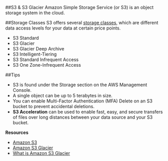 ##S3 & S3 Glacier
Amazon Simple Storage Service (or S3) is an object storage system in the cloud.

##Storage Classes
S3 offers several [storage classes](https://aws.amazon.com/s3/storage-classes), which are different data access levels for your data at certain price points.
* S3 Standard
* S3 Glacier
* S3 Glacier Deep Archive
* S3 Intelligent-Tiering
* S3 Standard Infrequent Access
* S3 One Zone-Infrequent Access

##Tips
* S3 is found under the Storage section on the AWS Management Console.
* A single object can be up to 5 terabytes in size.
* You can enable Multi-Factor Authentication (MFA) Delete on an S3 bucket to prevent accidental deletions.
* **S3 Acceleration** can be used to enable fast, easy, and secure transfers of files over long distances between your data source and your S3 bucket.

**Resources**
* [Amazon S3](https://aws.amazon.com/s3/)
* [Amazon S3 Glacier](https://aws.amazon.com/glacier/)
* [What is Amazon S3 Glacier](https://docs.aws.amazon.com/amazonglacier/latest/dev/introduction.html)